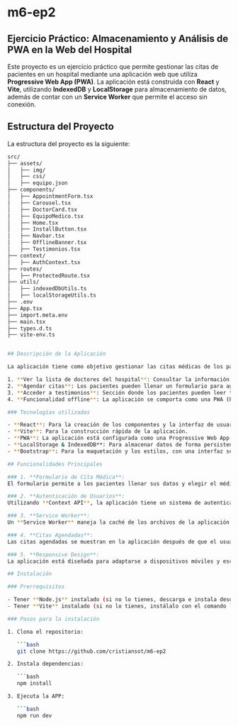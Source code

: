 # m6-ep2

## Ejercicio Práctico: Almacenamiento y Análisis de PWA en la Web del Hospital

Este proyecto es un ejercicio práctico que permite gestionar las citas de pacientes en un hospital mediante una aplicación web que utiliza **Progressive Web App (PWA)**. La aplicación está construida con **React** y **Vite**, utilizando **IndexedDB** y **LocalStorage** para almacenamiento de datos, además de contar con un **Service Worker** que permite el acceso sin conexión.

## Estructura del Proyecto

La estructura del proyecto es la siguiente:

```bash
src/
├── assets/
│   ├── img/
│   ├── css/
│   ├── equipo.json
├── components/
│   ├── AppointmentForm.tsx
│   ├── Carousel.tsx
│   ├── DoctorCard.tsx
│   ├── EquipoMedico.tsx
│   ├── Home.tsx
│   ├── InstallButton.tsx
│   ├── Navbar.tsx
│   ├── OfflineBanner.tsx
│   ├── Testimonios.tsx
├── context/
│   ├── AuthContext.tsx
├── routes/
│   ├── ProtectedRoute.tsx
├── utils/
│   ├── indexedDbUtils.ts
│   ├── localStorageUtils.ts
├── .env
├── App.tsx
├── import.meta.env
├── main.tsx
├── types.d.ts
├── vite-env.ts


## Descripción de la Aplicación

La aplicación tiene como objetivo gestionar las citas médicas de los pacientes. A través de la web, los usuarios pueden:

1. **Ver la lista de doctores del hospital**: Consultar la información de los médicos disponibles y sus especialidades.
2. **Agendar citas**: Los pacientes pueden llenar un formulario para agendar citas con los médicos. Esta información se guarda tanto en **IndexedDB** para uso offline como en **LocalStorage** para recordar las credenciales de usuario.
3. **Acceder a testimonios**: Sección donde los pacientes pueden leer testimonios de otros usuarios.
4. **Funcionalidad offline**: La aplicación se comporta como una PWA (Progressive Web App) y se puede utilizar incluso sin conexión a Internet gracias a un Service Worker que maneja la caché de los archivos.

### Tecnologías utilizadas

- **React**: Para la creación de los componentes y la interfaz de usuario.
- **Vite**: Para la construcción rápida de la aplicación.
- **PWA**: La aplicación está configurada como una Progressive Web App (PWA) con soporte offline, utilizando un Service Worker.
- **LocalStorage & IndexedDB**: Para almacenar datos de forma persistente, permitiendo la funcionalidad sin conexión.
- **Bootstrap**: Para la maquetación y los estilos, con una interfaz sencilla y moderna.

## Funcionalidades Principales

### 1. **Formulario de Cita Médica**:
El formulario permite a los pacientes llenar sus datos y elegir el médico con el que desean agendar la cita. Los datos se guardan en IndexedDB y LocalStorage.

### 2. **Autenticación de Usuarios**:
Utilizando **Context API**, la aplicación tiene un sistema de autenticación básico donde los usuarios pueden iniciar sesión para acceder a las rutas protegidas. Las credenciales del usuario se guardan en **LocalStorage**.

### 3. **Service Worker**:
Un **Service Worker** maneja la caché de los archivos de la aplicación para soportar el uso offline. Los archivos esenciales, como el índice de la aplicación, las imágenes y los datos de doctores, se almacenan en caché.

### 4. **Citas Agendadas**:
Las citas agendadas se muestran en la aplicación después de que el usuario las haya registrado, y se almacenan localmente para poder recuperarlas incluso sin conexión.

### 5. **Responsive Design**:
La aplicación está diseñada para adaptarse a dispositivos móviles y escritorios mediante **Bootstrap**.

## Instalación

### Prerrequisitos

- Tener **Node.js** instalado (si no lo tienes, descarga e instala desde [Node.js](https://nodejs.org/)).
- Tener **Vite** instalado (si no lo tienes, instálalo con el comando `npm create vite`).

### Pasos para la instalación

1. Clona el repositorio:

   ```bash
   git clone https://github.com/cristiansot/m6-ep2

2. Instala dependencias:

   ```bash
   npm install

3. Ejecuta la APP:

   ```bash
   npm run dev


